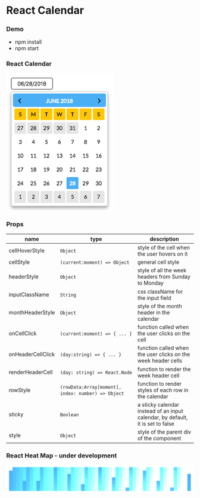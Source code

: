 # React Calendar

### Demo

- npm install
- npm start
### React Calendar

![React Calendar](https://github.com/navaneethr/react-calendar/blob/master/src/assets/demo.png) 

### Props

| name              | type                                                     | description                                                                    |
|-------------------|----------------------------------------------------------|--------------------------------------------------------------------------------|
| cellHoverStyle    | `Object`                                                 | style of the cell when the user hovers on it                                   |
| cellStyle         | `(current:moment) => Object`                             | general cell style                                                             |
| headerStyle       | `Object`                                                 | style of all the week headers from Sunday to Monday                            |
| inputClassName    | `String`                                                 | css className for the input field                                              |
| monthHeaderStyle  | `Object`                                                 | style of the month header in the calendar                                      |
| onCellClick       | `(current:moment) => { ... }`                            | function called when the user clicks on the cell                               |
| onHeaderCellClick | `(day:string) => { ... }`                                | function called when the user clicks on the week header cells                  |
| renderHeaderCell  | `(day: string) => React.Node`                            | function to render the week header cell                                        |
| rowStyle          | `(rowData:Array[moment], index: number) => Object`       | function to render styles of each row in the calendar                          |
| sticky            | `Boolean`                                                | a sticky calendar instead of an input calendar, by default, it is set to false |
| style             | `Object`                                                 | style of the parent div of the component                                       |

### React Heat Map - under development

![React Heat Map](https://github.com/navaneethr/react-calendar/blob/master/src/assets/heatmap.png) 
